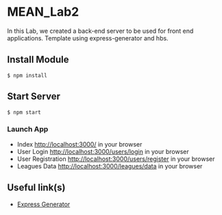 # MEAN_Lab2

In this Lab, we created a back-end server to be used for front end applications. Template using express-generator and hbs.

## Install Module
```
$ npm install
```

## Start Server
```
$ npm start
```

### Launch App
* Index [http://localhost:3000/](http://localhost:3000/) in your browser
* User Login [http://localhost:3000/users/login](http://localhost:3000/users/login) in your browser
* User Registration [http://localhost:3000/users/register](http://localhost:3000/users/register) in your browser
* Leagues Data [http://localhost:3000/leagues/data](http://localhost:3000/leagues/data) in your browser

## Useful link(s)
* [Express Generator](https://expressjs.com/en/starter/generator.html)
